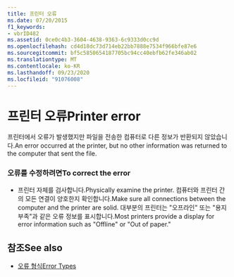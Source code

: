 ```yaml
---
title: 프린터 오류
ms.date: 07/20/2015
f1_keywords:
- vbrID482
ms.assetid: 0ce0c4b3-3604-4638-9363-6c9333d0cc9d
ms.openlocfilehash: cd4d18dc73d714eb22bb7888e7534f966bfe87e6
ms.sourcegitcommit: bf5c5850654187705bc94cc40ebfb62fe346ab02
ms.translationtype: MT
ms.contentlocale: ko-KR
ms.lasthandoff: 09/23/2020
ms.locfileid: "91076008"
---
```

# <a name="printer-error"></a><span data-ttu-id="9fe32-102">프린터 오류</span><span class="sxs-lookup"><span data-stu-id="9fe32-102">Printer error</span></span>

<span data-ttu-id="9fe32-103">프린터에서 오류가 발생했지만 파일을 전송한 컴퓨터로 다른 정보가 반환되지 않았습니다.</span><span class="sxs-lookup"><span data-stu-id="9fe32-103">An error occurred at the printer, but no other information was returned to the computer that sent the file.</span></span>  
  
### <a name="to-correct-the-error"></a><span data-ttu-id="9fe32-104">오류를 수정하려면</span><span class="sxs-lookup"><span data-stu-id="9fe32-104">To correct the error</span></span>  
  
- <span data-ttu-id="9fe32-105">프린터 자체를 검사합니다.</span><span class="sxs-lookup"><span data-stu-id="9fe32-105">Physically examine the printer.</span></span> <span data-ttu-id="9fe32-106">컴퓨터와 프린터 간의 모든 연결이 양호한지 확인합니다.</span><span class="sxs-lookup"><span data-stu-id="9fe32-106">Make sure all connections between the computer and the printer are solid.</span></span> <span data-ttu-id="9fe32-107">대부분의 프린터는 "오프라인" 또는 "용지 부족"과 같은 오류 정보를 표시합니다.</span><span class="sxs-lookup"><span data-stu-id="9fe32-107">Most printers provide a display for error information such as "Offline" or "Out of paper."</span></span>  
  
## <a name="see-also"></a><span data-ttu-id="9fe32-108">참조</span><span class="sxs-lookup"><span data-stu-id="9fe32-108">See also</span></span>

- [<span data-ttu-id="9fe32-109">오류 형식</span><span class="sxs-lookup"><span data-stu-id="9fe32-109">Error Types</span></span>](../programming-guide/language-features/error-types.md)
